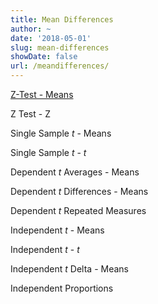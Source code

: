 ```yaml
---
title: Mean Differences
author: ~
date: '2018-05-01'
slug: mean-differences
showDate: false
url: /meandifferences/
---
```

[Z-Test - Means](/meandifferences/ztestmeans)

Z Test - Z

Single Sample *t* - Means

Single Sample *t* - *t*

Dependent *t* Averages - Means

Dependent *t* Differences - Means

Dependent *t* Repeated Measures 

Independent *t* - Means

Independent *t* - *t*

Independent *t* Delta - Means

Independent Proportions

